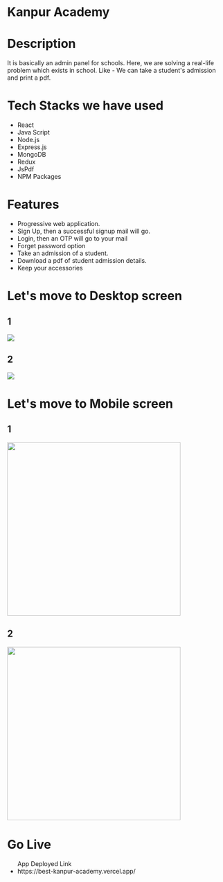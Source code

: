 <h1>Kanpur Academy<h1>

<h1>Description</h1>
<p>It is basically an admin panel for schools. Here, we are solving a real-life problem which exists in school. Like - We can take a student's admission and print a pdf.</p>

<h1>Tech Stacks we have used</h1>

<ul>
  <li>React</li>
  <li>Java Script</li>
  <li>Node.js</li>
  <li>Express.js</li>
  <li>MongoDB</li>
  <li>Redux</li>
  <li>JsPdf</li>
  <li>NPM Packages</li>
  
</ul>

<h1>Features</h1>
<ul>
<li>Progressive web application.</li>
<li>Sign Up, then a successful signup mail will go.</li>
<li>Login, then an OTP will go to your mail</li>
<li>Forget password option</li>
<li>Take an admission of a student.</li>
<li>Download a pdf of student admission details.</li>
<li>Keep your accessories</li>
</ul>

<h1>Let's move to Desktop screen</h1>
<div>
<h2>1</h2>
<img src="https://user-images.githubusercontent.com/107476003/222960533-81ba1757-ab14-4ced-a303-c520b10a7d0e.png" />
</div>

<div>
<h2>2</h2>
<img src="https://user-images.githubusercontent.com/107476003/222960559-2ed8a1db-9706-4717-a8a9-4a2780a0eb02.png" />
</div>


<h1>Let's move to Mobile screen</h1>
<div>
<h2>1</h2>
<img src="https://user-images.githubusercontent.com/107476003/222960574-5464f09f-a6ca-439e-9470-2fbedd02e22f.jpg" width="400px"/>
</div>

<div>
<h2>2</h2>
<img src ="https://user-images.githubusercontent.com/107476003/222960591-16b6eb65-9827-4b48-9c3f-8395451969c8.jpg" width="400px"/>
</div>


<h1>Go Live</h1>

<ul>App Deployed Link
<li>https://best-kanpur-academy.vercel.app/</li>
</ul>

